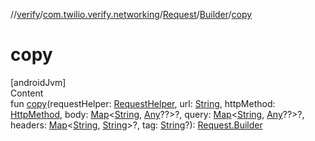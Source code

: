 //[verify](../../../index.md)/[com.twilio.verify.networking](../../index.md)/[Request](../index.md)/[Builder](index.md)/[copy](copy.md)



# copy  
[androidJvm]  
Content  
fun [copy](copy.md)(requestHelper: [RequestHelper](../../-request-helper/index.md), url: [String](https://kotlinlang.org/api/latest/jvm/stdlib/kotlin/-string/index.html), httpMethod: [HttpMethod](../../-http-method/index.md), body: [Map](https://kotlinlang.org/api/latest/jvm/stdlib/kotlin.collections/-map/index.html)<[String](https://kotlinlang.org/api/latest/jvm/stdlib/kotlin/-string/index.html), [Any](https://kotlinlang.org/api/latest/jvm/stdlib/kotlin/-any/index.html)??>?, query: [Map](https://kotlinlang.org/api/latest/jvm/stdlib/kotlin.collections/-map/index.html)<[String](https://kotlinlang.org/api/latest/jvm/stdlib/kotlin/-string/index.html), [Any](https://kotlinlang.org/api/latest/jvm/stdlib/kotlin/-any/index.html)??>?, headers: [Map](https://kotlinlang.org/api/latest/jvm/stdlib/kotlin.collections/-map/index.html)<[String](https://kotlinlang.org/api/latest/jvm/stdlib/kotlin/-string/index.html), [String](https://kotlinlang.org/api/latest/jvm/stdlib/kotlin/-string/index.html)>?, tag: [String](https://kotlinlang.org/api/latest/jvm/stdlib/kotlin/-string/index.html)?): [Request.Builder](index.md)  



